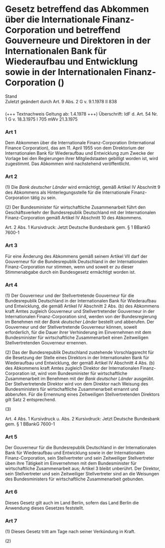 Gesetz betreffend das Abkommen über die Internationale Finanz-Corporation und betreffend Gouverneure und Direktoren in der Internationalen Bank für Wiederaufbau und Entwicklung sowie in der Internationalen Finanz-Corporation ()
===================================================================================================================================================================================================================================

Stand  
Zuletzt geändert durch Art. 9 Abs. 2 G v. 9.1.1978 II 838

### 

(+++ Textnachweis Geltung ab: 1.4.1978 +++)
Überschrift: IdF d. Art. 54 Nr. 1 G v. 18.3.1975 I 705 mWv 21.3.1975

### Art 1

Dem Abkommen über die Internationale Finanz-Corporation (International Finance Corporation), das am 11. April 1955 von dem Direktorium der Internationalen Bank für Wiederaufbau und Entwicklung zum Zwecke der Vorlage bei den Regierungen ihrer Mitgliedstaaten gebilligt worden ist, wird zugestimmt. Das Abkommen wird nachstehend veröffentlicht.

### Art 2

(1) Die *Bank deutscher Länder* wird ermächtigt, gemäß Artikel IV Abschnitt 9 des Abkommens als Hinterlegungsstelle für die Internationale Finanz-Corporation tätig zu sein.

(2) Der Bundesminister für wirtschaftliche Zusammenarbeit führt den Geschäftsverkehr der Bundesrepublik Deutschland mit der Internationalen Finanz-Corporation gemäß Artikel IV Abschnitt 10 des Abkommens.

Art. 2 Abs. 1 Kursivdruck: Jetzt Deutsche Bundesbank gem. § 1 BBankG 7600-1

### Art 3

Für eine Änderung des Abkommens gemäß seinem Artikel VII darf der Gouverneur für die Bundesrepublik Deutschland in der Internationalen Finanz-Corporation nur stimmen, wenn und soweit er zu dieser Stimmenabgabe durch ein Bundesgesetz ermächtigt worden ist.

### Art 4

(1) Der Gouverneur und der Stellvertretende Gouverneur für die Bundesrepublik Deutschland in der Internationalen Bank für Wiederaufbau und Entwicklung, die gemäß Artikel IV Abschnitt 2 Abs. (b) des Abkommens kraft Amtes zugleich Gouverneur und Stellvertretender Gouverneur in der Internationalen Finanz-Corporation sind, werden von der Bundesregierung im Benehmen mit der *Bank deutscher Länder* bestellt und abberufen. Der Gouverneur und der Stellvertretende Gouverneur können, soweit erforderlich, für die Dauer ihrer Verhinderung im Einvernehmen mit dem Bundesminister für wirtschaftliche Zusammenarbeit einen Zeitweiligen Stellvertretenden Gouverneur ernennen.

(2) Das der Bundesrepublik Deutschland zustehende Vorschlagsrecht für die Besetzung der Stelle eines Direktors in der Internationalen Bank für Wiederaufbau und Entwicklung, der gemäß Artikel IV Abschnitt 4 Abs. (b) des Abkommens kraft Amtes zugleich Direktor der Internationalen Finanz-Corporation ist, wird vom Bundesminister für wirtschaftliche Zusammenarbeit im Benehmen mit der *Bank deutscher Länder* ausgeübt. Der Stellvertretende Direktor wird von dem Direktor nach Weisung des Bundesministers für wirtschaftliche Zusammenarbeit ernannt und abberufen. Für die Ernennung eines Zeitweiligen Stellvertretenden Direktors gilt Satz 2 entsprechend.

(3)

Art. 4 Abs. 1 Kursivdruck u. Abs. 2 Kursivdruck: Jetzt Deutsche Bundesbank gem. § 1 BBankG 7600-1

### Art 5

Der Gouverneur für die Bundesrepublik Deutschland in der Internationalen Bank für Wiederaufbau und Entwicklung sowie in der Internationalen Finanz-Corporation, sein Stellvertreter und sein Zeitweiliger Stellvertreter üben ihre Tätigkeit im Einvernehmen mit dem Bundesminister für wirtschaftliche Zusammenarbeit aus; Artikel 3 bleibt unberührt. Der Direktor, sein Stellvertreter und sein Zeitweiliger Stellvertreter sind an die Weisungen des Bundesministers für wirtschaftliche Zusammenarbeit gebunden.

### Art 6

Dieses Gesetz gilt auch im Land Berlin, sofern das Land Berlin die Anwendung dieses Gesetzes feststellt.

### Art 7

(1) Dieses Gesetz tritt am Tage nach seiner Verkündung in Kraft.

(2)
